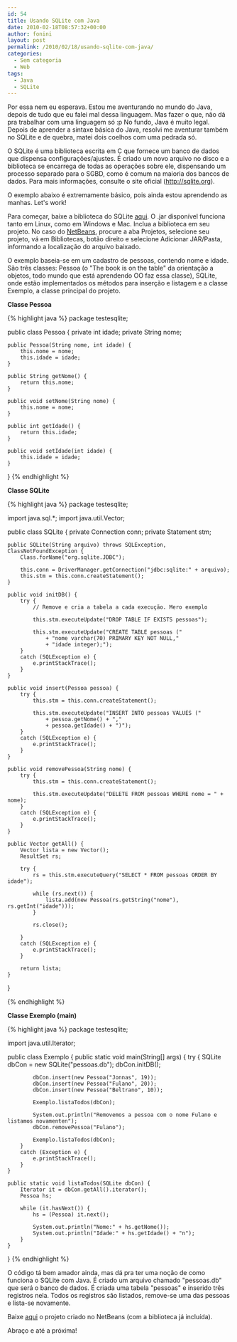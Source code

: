 ```yaml
---
id: 54
title: Usando SQLite com Java
date: 2010-02-18T08:57:32+00:00
author: fonini
layout: post
permalink: /2010/02/18/usando-sqlite-com-java/
categories:
  - Sem categoria
  - Web
tags:
  - Java
  - SQLite
---
```

Por essa nem eu esperava. Estou me aventurando no mundo do Java, depois de tudo que eu falei mal dessa linguagem. Mas fazer o que, não dá pra trabalhar com uma linguagem só :p No fundo, Java é muito legal. Depois de aprender a sintaxe básica do Java, resolvi me aventurar também no SQLite e de quebra, matei dois coelhos com uma pedrada só.

O SQLite é uma biblioteca escrita em C que fornece um banco de dados que dispensa configurações/ajustes. É criado um novo arquivo no disco e a biblioteca se encarrega de todas as operações sobre ele, dispensando um processo separado para o SGBD, como é comum na maioria dos bancos de dados. Para mais informações, consulte o site oficial (<a href="http://sqlite.org" rel="externo">http://sqlite.org</a>).

O exemplo abaixo é extremamente básico, pois ainda estou aprendendo as manhas. Let's work!

Para começar, baixe a biblioteca do SQLite <a href="http://www.zentus.com/sqlitejdbc" rel="externo">aqui</a>. O .jar disponível funciona tanto em Linux, como em Windows e Mac. Inclua a biblioteca em seu projeto. No caso do <a href="http://netbeans.org" rel="externo">NetBeans</a>, procure a aba Projetos, selecione seu projeto, vá em Bibliotecas, botão direito e selecione Adicionar JAR/Pasta, informando a localização do arquivo baixado.

O exemplo baseia-se em um cadastro de pessoas, contendo nome e idade. São três classes: Pessoa (o "The book is on the table" da orientação a objetos, todo mundo que está aprendendo OO faz essa classe), SQLite, onde estão implementados os métodos para inserção e listagem e a classe Exemplo, a classe principal do projeto.

**Classe Pessoa**

{% highlight java %}
package testesqlite;

public class Pessoa {
	private int idade;
	private String nome;

	public Pessoa(String nome, int idade) {
		this.nome = nome;  
		this.idade = idade;
	}

	public String getNome() {	  
		return this.nome;
	}

	public void setNome(String nome) {	  
		this.nome = nome;
	}

	public int getIdade() {
		return this.idade;
	}

	public void setIdade(int idade) {
		this.idade = idade;
	}
}
{% endhighlight %}

**Classe SQLite**

{% highlight java %}
package testesqlite;

import java.sql.*;
import java.util.Vector;

public class SQLite {
	private Connection conn;
	private Statement stm;

	public SQLite(String arquivo) throws SQLException, ClassNotFoundException {
		Class.forName("org.sqlite.JDBC");

		this.conn = DriverManager.getConnection("jdbc:sqlite:" + arquivo);
		this.stm = this.conn.createStatement();
	}

	public void initDB() {	  
		try {
			// Remove e cria a tabela a cada execução. Mero exemplo

			this.stm.executeUpdate("DROP TABLE IF EXISTS pessoas");

			this.stm.executeUpdate("CREATE TABLE pessoas ("
				+ "nome varchar(70) PRIMARY KEY NOT NULL,"
				+ "idade integer);");
		} 
		catch (SQLException e) {
			e.printStackTrace();  
		}  
	}

	public void insert(Pessoa pessoa) {		  
		try {		  
			this.stm = this.conn.createStatement();
		  
			this.stm.executeUpdate("INSERT INTO pessoas VALUES ("
				+ pessoa.getNome() + ","
				+ pessoa.getIdade() + ")");
		}
		catch (SQLException e) {
			e.printStackTrace();
		}
	}

	public void removePessoa(String nome) {		  
		try {		  
			this.stm = this.conn.createStatement();

			this.stm.executeUpdate("DELETE FROM pessoas WHERE nome = " + nome);
		}
		catch (SQLException e) {
			e.printStackTrace();  
		}  
	}

	public Vector getAll() {
		Vector lista = new Vector();	  
		ResultSet rs;

		try {
			rs = this.stm.executeQuery("SELECT * FROM pessoas ORDER BY idade");

			while (rs.next()) {
				lista.add(new Pessoa(rs.getString("nome"), rs.getInt("idade")));
			}

			rs.close();

		}
		catch (SQLException e) {
			e.printStackTrace();
		}

		return lista;
	}
}
  
{% endhighlight %}

**Classe Exemplo (main)**

{% highlight java %}
package testesqlite;

import java.util.Iterator;

public class Exemplo {
	public static void main(String[] args) {
		try {
			SQLite dbCon = new SQLite("pessoas.db");
			dbCon.initDB();

			dbCon.insert(new Pessoa("Jonnas", 19));
			dbCon.insert(new Pessoa("Fulano", 20));
			dbCon.insert(new Pessoa("Beltrano", 10));

			Exemplo.listaTodos(dbCon);

			System.out.println("Removemos a pessoa com o nome Fulano e listamos novamenten");
			dbCon.removePessoa("Fulano");

			Exemplo.listaTodos(dbCon);
		}
		catch (Exception e) {
			e.printStackTrace();
		}  
	}

	public static void listaTodos(SQLite dbCon) {
		Iterator it = dbCon.getAll().iterator();
		Pessoa hs;

		while (it.hasNext()) {
			hs = (Pessoa) it.next();

			System.out.println("Nome:" + hs.getNome());
			System.out.println("Idade:" + hs.getIdade() + "n");
		}
	}
}
{% endhighlight %}

O código tá bem amador ainda, mas dá pra ter uma noção de como funciona o SQLite com Java. É criado um arquivo chamado "pessoas.db" que será o banco de dados. É criada uma tabela "pessoas" e inserido três registros nela. Todos os registros são listados, remove-se uma das pessoas e lista-se novamente.

Baixe [aqui](http://www.fonini.net/labs/TesteSQLite.rar) o projeto criado no NetBeans (com a biblioteca já incluída).

Abraço e até a próxima!